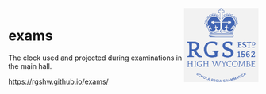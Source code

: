 <img src="https://raw.githubusercontent.com/rgshw/rgshw.github.io/master/rgshw-square.png" alt="RGSHW Icon" align="right" width="150"/>

# exams

The clock used and projected during examinations in the main hall.

https://rgshw.github.io/exams/
